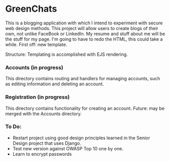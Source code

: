 # GreenChats

This is a blogging application with which I intend to experiment
with secure web design methods. This project will allow users to create blogs of their own, not unlike
FaceBook or LinkedIn. My resume and stuff about me will be the stuff for my page. I'm
going to have to redo the HTML, this could take a while. First off: new template.

Structure:
Templating is accomplished with EJS rendering.

### Accounts (in progress)
This directory contains routing and handlers for managing accounts, such as
editing information and deleting an account.

### Registration (in progress)
This directory contains functionality for creating an account. Future: may be merged
with the Accounts directory.

### To Do:

* Restart project using good design principles learned in the Senior Design
project that uses Django.
* Test new version against OWASP Top 10 one by one.
* Learn to encrypt passwords
